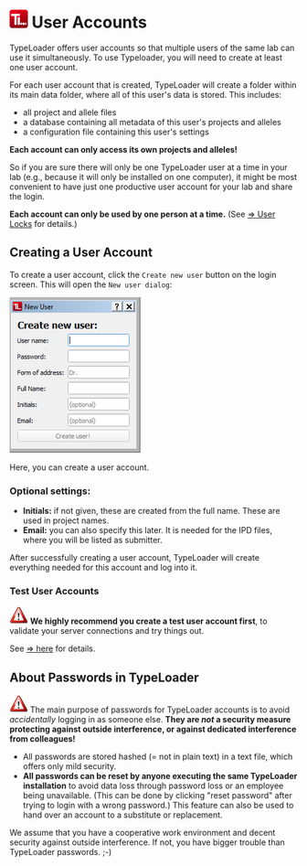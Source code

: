 # ![Icon](images/TypeLoader_32.png) User Accounts 

TypeLoader offers user accounts so that multiple users of the same lab can use it simultaneously. To use Typeloader, you will need to create at least one user account.

For each user account that is created, TypeLoader will create a folder within its main data folder, where all of this user's data is stored. This includes:

 * all project and allele files
 * a database containing all metadata of this user's projects and alleles
 * a configuration file containing this user's settings 

**Each account can only access its own projects and alleles!**

So if you are sure there will only be one TypeLoader user at a time in your lab (e.g., because it will only be installed on one computer), it might be most convenient to have just one productive user account for your lab and share the login.

**Each account can only be used by one person at a time.** (See [=> User Locks](lock.md) for details.)

## Creating a User Account ##

To create a user account, click the ``Create new user`` button on the login screen. This will open the ``New user dialog``:

![NewUserDialog](images/login_new_user.png)

Here, you can create a user account. 

### Optional settings:
 * **Initials:** if not given, these are created from the full name. These are used in project names. 
 * **Email:** you can also specify this later. It is needed for the IPD files, where you will be listed as submitter.

After successfully creating a user account, TypeLoader will create everything needed for this account and log into it.

### Test User Accounts
![Important](images/icon_important.png) **We highly recommend you create a test user account first**, to validate your server connections and try things out.

See [=> here](users_test.md) for details. 

## About Passwords in TypeLoader
![Important](images/icon_important.png) The main purpose of passwords for TypeLoader accounts is to avoid *accidentally* logging in as someone else. **They are *not* a security measure protecting against outside interference, or against dedicated interference from colleagues!**

 * All passwords are stored hashed (= not in plain text) in a text file, which offers only mild security.
 * **All passwords can be reset by anyone executing the same TypeLoader installation** to avoid data loss through password loss or an employee being unavailable. (This can be done by clicking "reset password" after trying to login with a wrong password.) This feature can also be used to hand over an account to a substitute or replacement.

We assume that you have a cooperative work environment and decent security against outside interference. If not, you have bigger trouble than TypeLoader passwords. ;-)